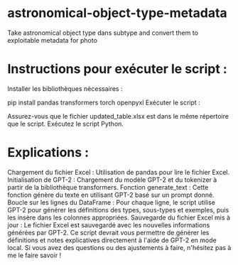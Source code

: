 # astronomical-object-type-metadata
Take astronomical object type dans subtype and convert them to exploitable metadata for photo
# Instructions pour exécuter le script :
Installer les bibliothèques nécessaires :

pip install pandas transformers torch openpyxl
Exécuter le script :

Assurez-vous que le fichier updated_table.xlsx est dans le même répertoire que le script.
Exécutez le script Python.
# Explications :
Chargement du fichier Excel : Utilisation de pandas pour lire le fichier Excel.
Initialisation de GPT-2 : Chargement du modèle GPT-2 et du tokenizer à partir de la bibliothèque transformers.
Fonction generate_text : Cette fonction génère du texte en utilisant GPT-2 basé sur un prompt donné.
Boucle sur les lignes du DataFrame : Pour chaque ligne, le script utilise GPT-2 pour générer les définitions des types, sous-types et exemples, puis les insère dans les colonnes appropriées.
Sauvegarde du fichier Excel mis à jour : Le fichier Excel est sauvegardé avec les nouvelles informations générées par GPT-2.
Ce script devrait vous permettre de générer les définitions et notes explicatives directement à l'aide de GPT-2 en mode local. Si vous avez des questions ou des ajustements à faire, n'hésitez pas à me le faire savoir !

